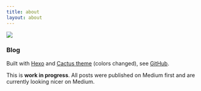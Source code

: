 ```yaml
---
title: about
layout: about
---
```



  ![](https://fhinkel.github.io/images/hinkelmann.jpeg)
### Blog

Built with [Hexo](https://hexo.io) and [Cactus theme](https://probberechts.github.io/cactus-dark/) (colors changed), see [GitHub](https://github.com/fhinkel/blog).

This is **work in progress**. All posts were published on Medium first and are currently looking nicer on Medium. 
